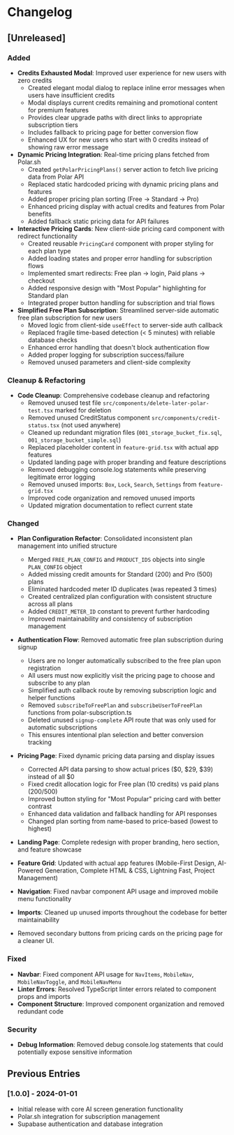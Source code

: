 # Changelog

## [Unreleased]

### Added

- **Credits Exhausted Modal**: Improved user experience for new users with zero credits
  - Created elegant modal dialog to replace inline error messages when users have insufficient credits
  - Modal displays current credits remaining and promotional content for premium features
  - Provides clear upgrade paths with direct links to appropriate subscription tiers
  - Includes fallback to pricing page for better conversion flow
  - Enhanced UX for new users who start with 0 credits instead of showing raw error message
- **Dynamic Pricing Integration**: Real-time pricing plans fetched from Polar.sh
  - Created `getPolarPricingPlans()` server action to fetch live pricing data from Polar API
  - Replaced static hardcoded pricing with dynamic pricing plans and features
  - Added proper pricing plan sorting (Free → Standard → Pro)
  - Enhanced pricing display with actual credits and features from Polar benefits
  - Added fallback static pricing data for API failures
- **Interactive Pricing Cards**: New client-side pricing card component with redirect functionality
  - Created reusable `PricingCard` component with proper styling for each plan type
  - Added loading states and proper error handling for subscription flows
  - Implemented smart redirects: Free plan → login, Paid plans → checkout
  - Added responsive design with "Most Popular" highlighting for Standard plan
  - Integrated proper button handling for subscription and trial flows
- **Simplified Free Plan Subscription**: Streamlined server-side automatic free plan subscription for new users
  - Moved logic from client-side `useEffect` to server-side auth callback
  - Replaced fragile time-based detection (< 5 minutes) with reliable database checks
  - Enhanced error handling that doesn't block authentication flow
  - Added proper logging for subscription success/failure
  - Removed unused parameters and client-side complexity

### Cleanup & Refactoring

- **Code Cleanup**: Comprehensive codebase cleanup and refactoring
  - Removed unused test file `src/components/delete-later-polar-test.tsx` marked for deletion
  - Removed unused CreditStatus component `src/components/credit-status.tsx` (not used anywhere)
  - Cleaned up redundant migration files (`001_storage_bucket_fix.sql`, `001_storage_bucket_simple.sql`)
  - Replaced placeholder content in `feature-grid.tsx` with actual app features
  - Updated landing page with proper branding and feature descriptions
  - Removed debugging console.log statements while preserving legitimate error logging
  - Removed unused imports: `Box`, `Lock`, `Search`, `Settings` from `feature-grid.tsx`
  - Improved code organization and removed unused imports
  - Updated migration documentation to reflect current state

### Changed

- **Plan Configuration Refactor**: Consolidated inconsistent plan management into unified structure

  - Merged `FREE_PLAN_CONFIG` and `PRODUCT_IDS` objects into single `PLAN_CONFIG` object
  - Added missing credit amounts for Standard (200) and Pro (500) plans
  - Eliminated hardcoded meter ID duplicates (was repeated 3 times)
  - Created centralized plan configuration with consistent structure across all plans
  - Added `CREDIT_METER_ID` constant to prevent further hardcoding
  - Improved maintainability and consistency of subscription management

- **Authentication Flow**: Removed automatic free plan subscription during signup
  - Users are no longer automatically subscribed to the free plan upon registration
  - All users must now explicitly visit the pricing page to choose and subscribe to any plan
  - Simplified auth callback route by removing subscription logic and helper functions
  - Removed `subscribeToFreePlan` and `subscribeUserToFreePlan` functions from polar-subscription.ts
  - Deleted unused `signup-complete` API route that was only used for automatic subscriptions
  - This ensures intentional plan selection and better conversion tracking
- **Pricing Page**: Fixed dynamic pricing data parsing and display issues
  - Corrected API data parsing to show actual prices ($0, $29, $39) instead of all $0
  - Fixed credit allocation logic for Free plan (10 credits) vs paid plans (200/500)
  - Improved button styling for "Most Popular" pricing card with better contrast
  - Enhanced data validation and fallback handling for API responses
  - Changed plan sorting from name-based to price-based (lowest to highest)
- **Landing Page**: Complete redesign with proper branding, hero section, and feature showcase
- **Feature Grid**: Updated with actual app features (Mobile-First Design, AI-Powered Generation, Complete HTML & CSS, Lightning Fast, Project Management)
- **Navigation**: Fixed navbar component API usage and improved mobile menu functionality
- **Imports**: Cleaned up unused imports throughout the codebase for better maintainability
- Removed secondary buttons from pricing cards on the pricing page for a cleaner UI.

### Fixed

- **Navbar**: Fixed component API usage for `NavItems`, `MobileNav`, `MobileNavToggle`, and `MobileNavMenu`
- **Linter Errors**: Resolved TypeScript linter errors related to component props and imports
- **Component Structure**: Improved component organization and removed redundant code

### Security

- **Debug Information**: Removed debug console.log statements that could potentially expose sensitive information

## Previous Entries

### [1.0.0] - 2024-01-01

- Initial release with core AI screen generation functionality
- Polar.sh integration for subscription management
- Supabase authentication and database integration
